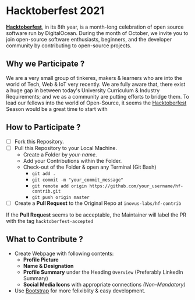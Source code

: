 # Hacktoberfest 2021
[**Hacktoberfest**](https://hacktoberfest.digitalocean.com/), in its 8th year, is a month-long celebration of open source software run by DigitalOcean. During the month of October, we invite you to join open-source software enthusiasts, beginners, and the developer community by contributing to open-source projects.

## Why we Participate ?
We are a very small group of tinkeres, makers & learners who are into the world of Tech, Web & IoT very recently. We are fully aware that, there exist a huge gap in between today's University Curriculum & Industry Requirements; and we as a community are putting efforts to bridge them. To lead our fellows into the world of Open-Source, it seems the [Hacktoberfest](https://hacktoberfest.digitalocean.com/) Season would be a great time to start with

## How to Participate ?
- [ ] Fork this Repository.
- [ ] Pull this Repository to your Local Machine.
  - Create a Folder by _your-name_.
  - Add your Contributions within the Folder.
  - Check-out of the Folder & open any Terminal (Git Bash)
    - ```git add .```
    - ```git commit -m "your_commit_message"```
    - ```git remote add origin https://github.com/your_username/hf-contrib.git```
    - ```git push origin master```
- [ ] Create a **Pull Request** to the Original Repo at ```inovus-labs/hf-contrib```

If the **Pull Request** seems to be acceptable, the Maintainer will label the PR with the tag ```hacktoberfest-accepted```

## What to Contribute ?
- Create Webpage with following contents:
  - **Profile Picture**
  - **Name & Designation**
  - **Profile Summary** under the Heading ```Overview``` (Preferably LinkedIn Summary)
  - **Social Media Icons** with appropriate connections _(Non-Mandatory)_
- Use [Bootstrap](https://getbootstrap.com/) for more felixiblity & easy development.
